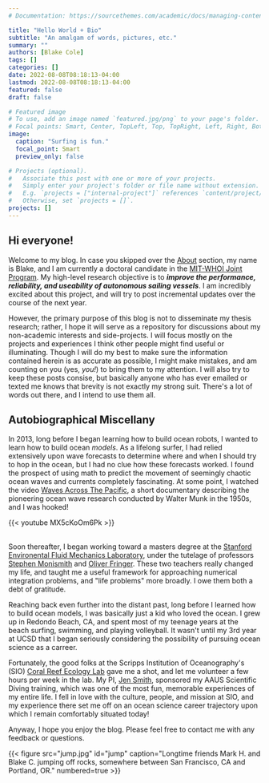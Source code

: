 ```yaml
---
# Documentation: https://sourcethemes.com/academic/docs/managing-content/

title: "Hello World + Bio"
subtitle: "An amalgam of words, pictures, etc."
summary: ""
authors: [Blake Cole]
tags: []
categories: []
date: 2022-08-08T08:18:13-04:00
lastmod: 2022-08-08T08:18:13-04:00
featured: false
draft: false

# Featured image
# To use, add an image named `featured.jpg/png` to your page's folder.
# Focal points: Smart, Center, TopLeft, Top, TopRight, Left, Right, BottomLeft, Bottom, BottomRight.
image:
  caption: "Surfing is fun."
  focal_point: Smart
  preview_only: false

# Projects (optional).
#   Associate this post with one or more of your projects.
#   Simply enter your project's folder or file name without extension.
#   E.g. `projects = ["internal-project"]` references `content/project/deep-learning/index.md`.
#   Otherwise, set `projects = []`.
projects: []
---
```


## Hi everyone!

Welcome to my blog.  In case you skipped over the [About](https://www.blakecole.com/) section, my name is Blake, and I am currently a doctoral candidate in the [MIT-WHOI Joint Program](https://mit.whoi.edu/).  My high-level research objective is to **_improve the performance, reliability, and useability of autonomous sailing vessels_**.  I am incredibly excited about this project, and will try to post incremental updates over the course of the next year.

However, the primary purpose of this blog is not to disseminate my thesis research; rather, I hope it will serve as a repository for discussions about my non-academic interests and side-projects.  I will focus mostly on the projects and experiences I think other people might find useful or illuminating.  Though I will do my best to make sure the information contained herein is as accurate as possible, I might make mistakes, and am counting on you (yes, *you!*) to bring them to my attention.  I will also try to keep these posts consise, but basically anyone who has ever emailed or texted me knows that brevity is not exactly my strong suit.  There's a lot of words out there, and I intend to use them all.

## Autobiographical Miscellany

In 2013, long before I began learning how to build ocean robots, I wanted to learn how to build ocean *models*.  As a lifelong surfer, I had relied extensively upon wave forecasts to determine where and when I should try to hop in the ocean, but I had no clue how these forecasts worked.  I found the prospect of using math to predict the movement of seemingly chaotic ocean waves and currents completely fascinating.  At some point, I watched the video [Waves Across The Pacific](https://www.youtube.com/watch?v=MX5cKoOm6Pk), a short documentary describing the pioneering ocean wave research conducted by Walter Munk in the 1950s, and I was hooked!

{{< youtube MX5cKoOm6Pk >}}

\
Soon thereafter, I began working toward a masters degree at the [Stanford Environental Fluid Mechanics Laboratory](https://cee.stanford.edu/research-impact/labs-centers/bob-and-norma-street-environmental-fluid-mechanics-laboratory-efml), under the tutelage of professors [Stephen Monismith](https://cee.stanford.edu/people/stephen-monismith) and [Oliver Fringer](https://cee.stanford.edu/people/oliver-fringer).  These two teachers really changed my life, and taught me a useful framework for approaching numerical integration problems, and "life problems" more broadly.  I owe them both a debt of gratitude.  

Reaching back even further into the distant past, long before I learned how to build ocean models, I was basically just a kid who loved the ocean.  I grew up in Redondo Beach, CA, and spent most of my teenage years at the beach surfing, swimming, and playing volleyball.  It wasn't until my 3rd year at UCSD that I began seriously considering the possibility of pursuing ocean science as a carreer.

Fortunately, the good folks at the Scripps Institution of Oceanography's (SIO) [Coral Reef Ecology Lab](https://coralreefecology.ucsd.edu/about/) gave me a shot, and let me volunteer a few hours per week in the lab.  My PI, [Jen Smith](https://coralreefecology.ucsd.edu/people/#Smith), sponsored my AAUS Scientific Diving training, which was one of the most fun, memorable experiences of my entire life.  I fell in love with the culture, people, and mission at SIO, and my experience there set me off on an ocean science career trajectory upon which I remain comfortably situated today!

Anyway, I hope you enjoy the blog.  Please feel free to contact me with any feedback or questions.

{{< figure src="jump.jpg" id="jump" caption="Longtime friends Mark H. and Blake C. jumping off rocks, somewhere between San Francisco, CA and Portland, OR." numbered=true >}}


